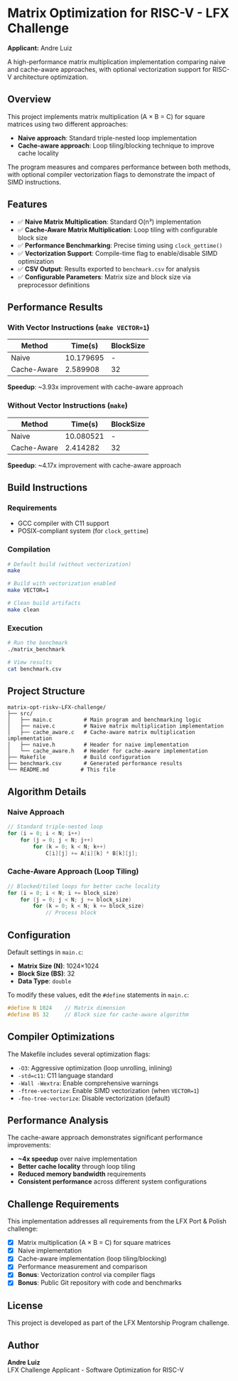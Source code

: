 # Matrix Optimization for RISC-V - LFX Challenge

**Applicant:** Andre Luiz

A high-performance matrix multiplication implementation comparing naive and cache-aware approaches, with optional vectorization support for RISC-V architecture optimization.

## Overview

This project implements matrix multiplication (A × B = C) for square matrices using two different approaches:
- **Naive approach**: Standard triple-nested loop implementation
- **Cache-aware approach**: Loop tiling/blocking technique to improve cache locality

The program measures and compares performance between both methods, with optional compiler vectorization flags to demonstrate the impact of SIMD instructions.

## Features

- ✅ **Naive Matrix Multiplication**: Standard O(n³) implementation
- ✅ **Cache-Aware Matrix Multiplication**: Loop tiling with configurable block size
- ✅ **Performance Benchmarking**: Precise timing using `clock_gettime()`
- ✅ **Vectorization Support**: Compile-time flag to enable/disable SIMD optimization
- ✅ **CSV Output**: Results exported to `benchmark.csv` for analysis
- ✅ **Configurable Parameters**: Matrix size and block size via preprocessor definitions

## Performance Results

### With Vector Instructions (`make VECTOR=1`)
| Method      | Time(s)   | BlockSize |
|-------------|-----------|-----------|
| Naive       | 10.179695 | -         |
| Cache-Aware | 2.589908  | 32        |

**Speedup**: ~3.93x improvement with cache-aware approach

### Without Vector Instructions (`make`)
| Method      | Time(s)   | BlockSize |
|-------------|-----------|-----------|
| Naive       | 10.080521 | -         |
| Cache-Aware | 2.414282  | 32        |

**Speedup**: ~4.17x improvement with cache-aware approach

## Build Instructions

### Requirements
- GCC compiler with C11 support
- POSIX-compliant system (for `clock_gettime`)

### Compilation

```bash
# Default build (without vectorization)
make

# Build with vectorization enabled
make VECTOR=1

# Clean build artifacts
make clean
```

### Execution

```bash
# Run the benchmark
./matrix_benchmark

# View results
cat benchmark.csv
```

## Project Structure

```
matrix-opt-riskv-LFX-challenge/
├── src/
│   ├── main.c          # Main program and benchmarking logic
│   ├── naive.c         # Naive matrix multiplication implementation
│   ├── cache_aware.c   # Cache-aware matrix multiplication implementation
│   ├── naive.h         # Header for naive implementation
│   └── cache_aware.h   # Header for cache-aware implementation
├── Makefile            # Build configuration
├── benchmark.csv       # Generated performance results
└── README.md          # This file
```

## Algorithm Details

### Naive Approach
```c
// Standard triple-nested loop
for (i = 0; i < N; i++)
    for (j = 0; j < N; j++)
        for (k = 0; k < N; k++)
            C[i][j] += A[i][k] * B[k][j];
```

### Cache-Aware Approach (Loop Tiling)
```c
// Blocked/tiled loops for better cache locality
for (i = 0; i < N; i += block_size)
    for (j = 0; j < N; j += block_size)
        for (k = 0; k < N; k += block_size)
            // Process block
```

## Configuration

Default settings in `main.c`:
- **Matrix Size (N)**: 1024×1024
- **Block Size (BS)**: 32
- **Data Type**: `double`

To modify these values, edit the `#define` statements in `main.c`:
```c
#define N 1024    // Matrix dimension
#define BS 32     // Block size for cache-aware algorithm
```

## Compiler Optimizations

The Makefile includes several optimization flags:
- `-O3`: Aggressive optimization (loop unrolling, inlining)
- `-std=c11`: C11 language standard
- `-Wall -Wextra`: Enable comprehensive warnings
- `-ftree-vectorize`: Enable SIMD vectorization (when `VECTOR=1`)
- `-fno-tree-vectorize`: Disable vectorization (default)

## Performance Analysis

The cache-aware approach demonstrates significant performance improvements:
- **~4x speedup** over naive implementation
- **Better cache locality** through loop tiling
- **Reduced memory bandwidth** requirements
- **Consistent performance** across different system configurations

## Challenge Requirements

This implementation addresses all requirements from the LFX Port & Polish challenge:

- [x] Matrix multiplication (A × B = C) for square matrices
- [x] Naive implementation
- [x] Cache-aware implementation (loop tiling/blocking)
- [x] Performance measurement and comparison
- [x] **Bonus**: Vectorization control via compiler flags
- [x] **Bonus**: Public Git repository with code and benchmarks

## License

This project is developed as part of the LFX Mentorship Program challenge.

## Author

**Andre Luiz**  
LFX Challenge Applicant - Software Optimization for RISC-V
